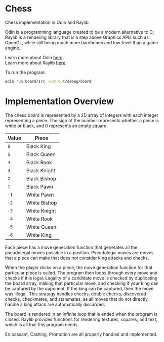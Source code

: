 # Chess

Chess implementation in Odin and Raylib

Odin is a programming language created to be a modern alternative to C; Raylib is a rendering library that is a step above Graphics APIs such as OpenGL, while still being much more barebones and low-level than a game engine.

Learn more about Odin [here](https://odin-lang.org/). \
Learn more about Raylib [here](https://www.raylib.com/).

To run the program:

```bash
odin run board/src -out:out/debug/board
```

# Implementation Overview

The chess board is represented by a 2D array of integers with each integer representing a piece. The sign of the number represents whether a piece is white or black, and 0 represents an empty square.

| Value | Piece |
| --- | ---------- |
| `6` | Black King |
| `5` | Black Queen |
| `4` | Black Rook |
| `3` | Black Knight |
| `2` | Black Bishop |
| `1` | Black Pawn |
| `-1` | White Pawn |
| `-2` | White Bishop |
| `-3` | White Knight |
| `-4` | White Rook |
| `-5` | White Queen |
| `-6` | White King |

Each piece has a move generation function that generates all the pseudolegal moves possible in a position. Pseudolegal moves are moves that a piece can make that does not consider king attacks and checks.

When the player clicks on a piece, the move generation function for that particular piece is called. The program then loops through every move and checks if it is legal. Legality of a candidate move is checked by duplicating the board array, making that particular move, and checking if your king can be captured by the opponent. If the king can be captured, then the move was illegal. This strategy handles checks, double checks, discovered checks, checkmates, and stalemates, as all moves that do not directly handle a king attack are automatically discarded.

The board is rendered in an infinite loop that is ended when the program is closed. Raylib provides functions for rendering textures, squares, and text, which is all that this program needs.

En passant, Castling, Promotion are all properly handled and implemented.

